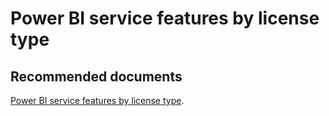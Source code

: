   <properties
	pageTitle="licensing for power bi pro"
	description="licensing for power bi pro"
	service="microsoft.PowerBIDedicated"
	resource="capacities"
	authors="pjfreitas"
	ms.author="pfreitas"	
	displayOrder="1120"
	selfHelpType="generic"
	supportTopicIds="32628116"
	productPesIds="16334"
	cloudEnvironments="public, MoonCake, fairfax" 
	articleId="cea4b1ca-65d9-0187-2e94-c5e25df70908"
/>

# Power BI service features by license type

## **Recommended documents**

[Power BI service features by license type](https://docs.microsoft.com/power-bi/service-features-license-type).<br>
